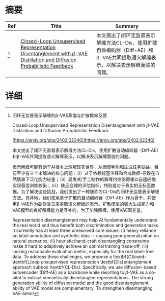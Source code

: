 # 摘要

| Ref | Title | Summary |
| --- | --- | --- |
| [^1] | [Closed-Loop Unsupervised Representation Disentanglement with $\beta$-VAE Distillation and Diffusion Probabilistic Feedback](https://arxiv.org/abs/2402.02346) | 本文提出了闭环无监督表示解缠方法CL-Dis，使用扩散自动编码器（Diff-AE）和β-VAE共同提取语义解缠表示，以解决表示解缠面临的问题。 |

# 详细

[^1]: 闭环无监督表示解缠的β-VAE蒸馏与扩散概率反馈

    Closed-Loop Unsupervised Representation Disentanglement with $\beta$-VAE Distillation and Diffusion Probabilistic Feedback

    [https://arxiv.org/abs/2402.02346](https://arxiv.org/abs/2402.02346)

    本文提出了闭环无监督表示解缠方法CL-Dis，使用扩散自动编码器（Diff-AE）和β-VAE共同提取语义解缠表示，以解决表示解缠面临的问题。

    

    表示解缠可能有助于AI根本上理解现实世界，从而使判别和生成任务受益。目前至少有三个未解决的核心问题：（i）过于依赖标签注释和合成数据-导致在自然情景下泛化能力较差；（ii）启发式/手工制作的解缠约束使得难以自适应地实现最佳训练权衡；（iii）缺乏合理的评估指标，特别是对于真实的无标签数据。为了解决这些挑战，我们提出了一种被称为CL-Dis的闭环无监督表示解缠方法。具体地，我们使用基于扩散的自动编码器（Diff-AE）作为骨干，并使用β-VAE作为副驾驶员来提取语义解缠的表示。扩散模型的强大生成能力和VAE模型的良好解缠能力是互补的。为了加强解缠，使用VAE潜变量。

    Representation disentanglement may help AI fundamentally understand the real world and thus benefit both discrimination and generation tasks. It currently has at least three unresolved core issues: (i) heavy reliance on label annotation and synthetic data -- causing poor generalization on natural scenarios; (ii) heuristic/hand-craft disentangling constraints make it hard to adaptively achieve an optimal training trade-off; (iii) lacking reasonable evaluation metric, especially for the real label-free data. To address these challenges, we propose a \textbf{C}losed-\textbf{L}oop unsupervised representation \textbf{Dis}entanglement approach dubbed \textbf{CL-Dis}. Specifically, we use diffusion-based autoencoder (Diff-AE) as a backbone while resorting to $\beta$-VAE as a co-pilot to extract semantically disentangled representations. The strong generation ability of diffusion model and the good disentanglement ability of VAE model are complementary. To strengthen disentangling, VAE-latent 
    

